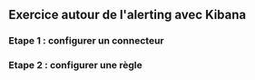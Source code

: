 ## Exercice autour de l'alerting avec Kibana

### Etape 1 : configurer un connecteur


### Etape 2 : configurer une règle
